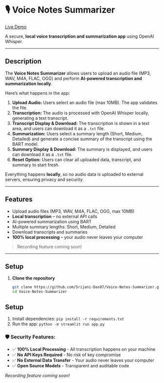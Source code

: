 # 🎙️ Voice Notes Summarizer

[Live Demo](https://voice-notes-summarizer-hkaxkgyj9zvv6zesunccfa.streamlit.app/)

A secure, **local voice transcription and summarization app** using OpenAI Whisper.

---

## Description

The **Voice Notes Summarizer** allows users to upload an audio file (MP3, WAV, M4A, FLAC, OGG) and perform **AI-powered transcription and summarization locally**.  

Here’s what happens in the app:

1. **Upload Audio:** Users select an audio file (max 10MB). The app validates the file.  
2. **Transcription:** The audio is processed with OpenAI Whisper locally, generating a text transcript.  
3. **Transcript Display & Download:** The transcription is shown in a text area, and users can download it as a `.txt` file.  
4. **Summarization:** Users select a summary length (Short, Medium, Detailed) and generate a concise summary of the transcript using the BART model.  
5. **Summary Display & Download:** The summary is displayed, and users can download it as a `.txt` file.  
6. **Reset Option:** Users can clear all uploaded data, transcript, and summary to start fresh.  

Everything happens **locally**, so no audio data is uploaded to external servers, ensuring privacy and security.

---

## Features

- Upload audio files (MP3, WAV, M4A, FLAC, OGG, max 10MB)  
- **Local transcription** – no external API calls  
- AI-powered summarization using BART  
- Multiple summary lengths: Short, Medium, Detailed  
- Download transcripts and summaries  
- **100% local processing** – your audio never leaves your computer  

> Recording feature coming soon!

---

## Setup

1. **Clone the repository**  
   ```bash
   git clone https://github.com/Srijani-Das07/Voice-Notes-Summarizer.git
   cd Voice-Notes-Summarizer

## Setup
1. Install dependencies: `pip install -r requirements.txt`
2. Run the app: `python -m streamlit run app.py`

### 🛡️ Security Features:
- ✅ **100% Local Processing** - All transcription happens on your machine
- ✅ **No API Keys Required** - No risk of key compromise
- ✅ **No External Data Transfer** - Your audio never leaves your computer  
- ✅ **Open Source Models** - Transparent and auditable code

*Recording feature coming soon!*
